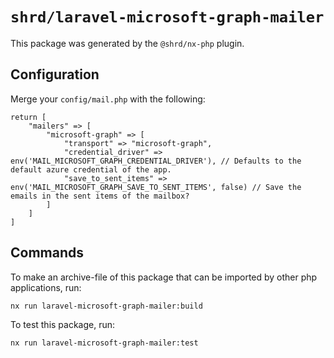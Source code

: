 # `shrd/laravel-microsoft-graph-mailer`

This package was generated by the `@shrd/nx-php` plugin.

## Configuration

Merge your `config/mail.php` with the following:

```{php}
return [
    "mailers" => [
        "microsoft-graph" => [
            "transport" => "microsoft-graph",
            "credential_driver" => env('MAIL_MICROSOFT_GRAPH_CREDENTIAL_DRIVER'), // Defaults to the default azure credential of the app.
            "save_to_sent_items" => env('MAIL_MICROSOFT_GRAPH_SAVE_TO_SENT_ITEMS', false) // Save the emails in the sent items of the mailbox?
        ]
    ]
]
```

## Commands

To make an archive-file of this package that can be imported by other php applications, run:

```{shell}
nx run laravel-microsoft-graph-mailer:build
```

To test this package, run:

```{shell}
nx run laravel-microsoft-graph-mailer:test
```
